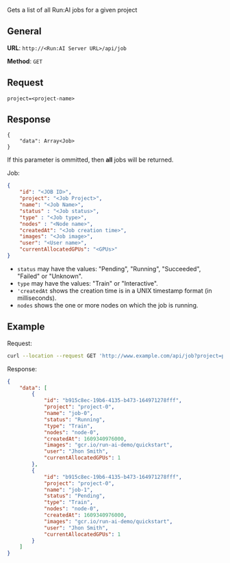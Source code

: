 Gets a list of all Run:AI jobs for a given project

## General

__URL__: `http://<Run:AI Server URL>/api/job`

__Method__: `GET`

## Request

```
project=<project-name>
```

## Response 
```
{
    "data": Array<Job>
}
```
If this parameter is ommitted, then __all__ jobs will be returned. 

Job:

``` json
{
    "id": "<JOB ID>",
    "project": "<Job Project>",
    "name": "<Job Name>",
    "status" : "<Job status>",
    "type" : "<Job type>",
    "nodes" : "<Node name>",
    "createdAt": "<Job creation time>",
    "images": "<Job image>",
    "user": "<User name>",
    "currentAllocatedGPUs": "<GPUs>"
}

```

* `status` may have the values: "Pending", "Running", "Succeeded", "Failed" or "Unknown".
* `type` may have the values: "Train" or "Interactive".
* `'createdAt` shows the creation time is in a UNIX timestamp format (in milliseconds).
* `nodes` shows the one or more nodes on which the job is running.

## Example

Request:

``` bash
curl --location --request GET 'http://www.example.com/api/job?project=project-0'
```

Response:

``` json
{
    "data": [
        {
            "id": "b915c8ec-19b6-4135-b473-164971278fff",
            "project": "project-0",
            "name": "job-0",
            "status": "Running",
            "type": "Train",
            "nodes": "node-0",
            "createdAt": 1609340976000,
            "images": "gcr.io/run-ai-demo/quickstart",
            "user": "Jhon Smith",
            "currentAllocatedGPUs": 1
        },
        {
            "id": "b915c8ec-19b6-4135-b473-164971278fff",
            "project": "project-0",
            "name": "job-1",
            "status": "Pending",
            "type": "Train",
            "nodes": "node-0",
            "createdAt": 1609340976000,
            "images": "gcr.io/run-ai-demo/quickstart",
            "user": "Jhon Smith",
            "currentAllocatedGPUs": 1
        }
    ]
}
```

